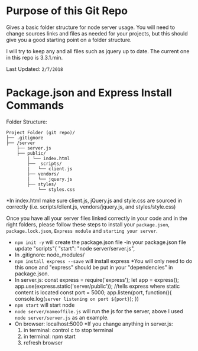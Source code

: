 # Purpose of this Git Repo
Gives a basic folder structure for node server usage. You will need to change sources links and files as needed for your projects, but this should give you a good starting point on a folder structure.

I will try to keep any and all files such as jquery up to date. The current one in this repo is 3.3.1.min.

Last Updated: `2/7/2018`

# Package.json and Express Install Commands

Folder Structure:

```
Project Folder (git repo)/
├── .gitignore
├── /server
    ├── server.js
    ├── public/
        | └── index.html
        ├──  scripts/
        |   └── client.js 
        ├── vendors/
        |   └── jquery.js
        ├── styles/
            └── styles.css
```
      
*In index.html make sure client.js, jQuery.js and style.css are sourced in correctly (i.e. scripts/client.js, vendors/jquery.js, and styles/style.css)
 
Once you have all your server files linked correctly in your code and in the right folders, please follow these steps to install your `package.json`, `package.lock.json`, `Express module` and `starting your server`.

- `npm init -y` will create the package.json file
    -in your package.json file update "scripts"{
                                           "start": "node server/server.js",
- In .gitignore: node_modules/
- `npm install express --save` will install express
    *You will only need to do this once and "express" should be put in your "dependencies" in package.json.
- In server.js:
    const express = require('express');
    let app = express();
    app.use(express.static('server/public'));  //tells express where static content is located
    const port = 5000;
    app.listen(port, function(){
      console.log(`server listening on port ${port}`);
    })
- `npm start` will start node
- `node server/nameoffile.js` will run the js for the server, above I used `node server/server.js` as an example.
- On browser: localhost:5000
*If you change anything in server.js:
  1. in terminal: control c to stop terminal
  2. in terminal: npm start
  3. refresh browser
